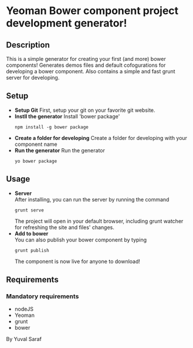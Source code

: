# Yeoman Bower component project development generator!

## Description
This is a simple generator for creating your first (and more) bower components!
Generates demos files and default cofogurations for developing a bower component.
Also contains a simple and fast grunt server for developing.

## Setup
* **Setup Git**
  First, setup your git on your favorite git website.
* **Instll the generator**
  Install 'bower package'
  ```shell
  npm install -g bower package
  ```
* **Create a folder for developing**
  Create a folder for developing with your component name
* **Run the generator**
  Run the generator
  ```shell
  yo bower package
  ```

## Usage

* **Server**  
  After installing, you can run the server by running the command
  ```shell
  grunt serve
  ```
  The project will open in your default browser, including grunt watcher for refreshing the site and files' changes.
* **Add to bower**  
  You can also publish your bower component by typing
  ```shell
  grunt publish
  ```
  The component is now live for anyone to download!

## Requirements

### Mandatory requirements
* nodeJS
* Yeoman
* grunt
* bower

By Yuval Saraf